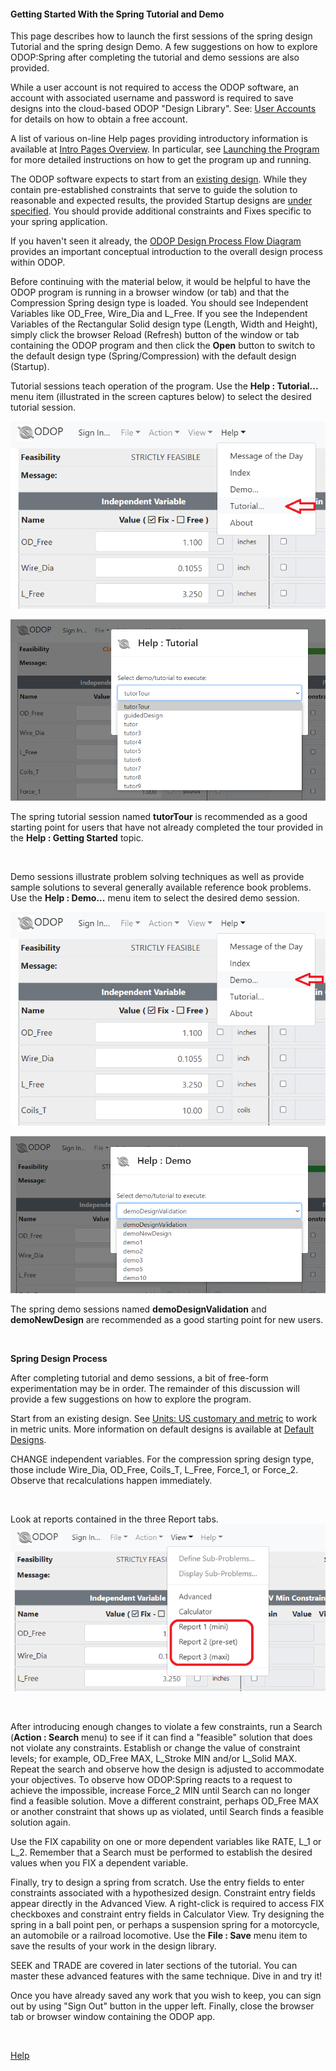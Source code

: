#### Getting Started With the Spring Tutorial and Demo

This page describes how to launch the first sessions of the spring design 
Tutorial and the spring design Demo.
A few suggestions on how to explore ODOP:Spring after completing the
tutorial and demo sessions are also provided.   

While a user account is not required to access the ODOP software,
an account with associated username and password is required to save designs into 
the cloud-based ODOP "Design Library".
See: [User Accounts](../About/userAccounts) for details on
how to obtain a free account.

A list of various on-line Help pages providing introductory information is available at
[Intro Pages Overview](../About/introPagesOverview).
In particular, see [Launching the Program](launchODOP) for more detailed instructions on 
how to get the program up and running.

The ODOP software expects to start from an [existing design](./defaultDesigns).
While they contain pre-established constraints that 
serve to guide the solution to reasonable and expected results,
the provided Startup designs are [under specified](./designSituations). 
You should provide additional constraints and Fixes specific to your spring application.

If you haven't seen it already, the 
[ODOP Design Process Flow Diagram](../About/png/DesignProcessFlowDiagram.png)
provides an important conceptual introduction to the overall design process within ODOP.   

Before continuing with the material below, 
it would be helpful to have the ODOP program is running in a browser window (or tab) 
and that the Compression Spring design type is loaded.
You should see Independent Variables like OD\_Free, Wire\_Dia and L\_Free.
If you see the Independent Variables of the Rectangular Solid design type 
(Length, Width and Height),
simply click the browser Reload (Refresh) button of the window or tab containing the ODOP program 
and then click the **Open** button to switch to the default design type (Spring/Compression) 
with the default design (Startup).  

Tutorial sessions teach operation of the program.
Use the **Help : Tutorial...** menu item (illustrated in the screen captures below) 
to select the desired tutorial session.   

![Help Tutorial](./png/HelpTutorial.png "Help Tutorial")   
   

![Select Spring Tutorial](./png/SelectSpringTutor.png "[Select Spring Tutorial")   
   
The spring tutorial session named **tutorTour** is recommended as a good starting point
for users that have not already completed the tour provided in the **Help : Getting Started** topic.   

&nbsp;

Demo sessions illustrate problem solving techniques as well as provide
sample solutions to several generally available reference book problems.
Use the **Help : Demo...** menu item to select the desired demo session.   

![Help Demo](./png/HelpDemo.png "Help Demo")   
   

![Select Spring Demo](./png/SelectSpringDemo.png "[Select Spring Demo")   
   
The spring demo sessions named **demoDesignValidation** and **demoNewDesign** are recommended as a good
starting point for new users.   

&nbsp;

**Spring Design Process**   

After completing tutorial and demo sessions,
a bit of free-form experimentation may be in order.
The remainder of this discussion will provide a few 
suggestions on how to explore the program.

Start from an existing design. 
See [Units: US customary and metric](SpringDesign/unitsUSmetric) to
work in metric units. 
More information on default designs is available at [Default Designs](./defaultDesigns).

CHANGE independent variables.
For the compression spring design type, those include
  Wire\_Dia, OD\_Free, Coils\_T, L\_Free, Force\_1, or Force\_2.
 Observe that recalculations happen immediately.
 
&nbsp;

 Look at reports contained in the three Report tabs.   
 ![Spring Report Tabs](./png/SpringReportTabs.png "Spring Report Tabs")   
 
&nbsp;

 After introducing enough changes to violate a few constraints,
 run a Search (**Action : Search** menu) to see if it can find a "feasible" 
 solution that  does not violate any constraints. 
 Establish or change the value of constraint levels; 
 for example,  OD\_Free MAX, L\_Stroke MIN and/or L\_Solid MAX. 
 Repeat the  search and observe how the design is adjusted to accommodate 
 your objectives. 
 To observe how ODOP:Spring reacts to a request to achieve the impossible, 
 increase Force\_2 MIN until Search can no longer find a feasible solution. 
 Move a different constraint, perhaps OD\_Free MAX or another
 constraint that shows up as violated, until Search finds a feasible
 solution again.
 
 Use the FIX capability on one or more dependent variables like 
 RATE, L\_1 or L\_2. 
 Remember that a Search must be performed to establish the desired
 values when you FIX a dependent variable.

 Finally, try to design a spring from scratch. 
 Use the entry fields to enter constraints associated with a hypothesized design. 
 Constraint entry fields appear directly in the Advanced View. 
 A right-click is required to access FIX checkboxes and constraint entry fields in Calculator View. 
 Try designing the spring in a ball  point pen, 
 or perhaps a suspension spring for a motorcycle, 
 an automobile or a railroad locomotive. 
 Use the **File : Save** menu item to save the results of your work in 
 the design library.
 
 SEEK and TRADE are covered in later sections of the tutorial.
 You can master these advanced features with the same technique. 
 Dive in and try it! 
 
 Once you have already saved any work that you wish to keep, you can sign out 
 by using "Sign Out" button in the upper left.
 Finally, close the browser tab or browser window containing the ODOP app.
  
&nbsp;   
    
[Help](./)

 